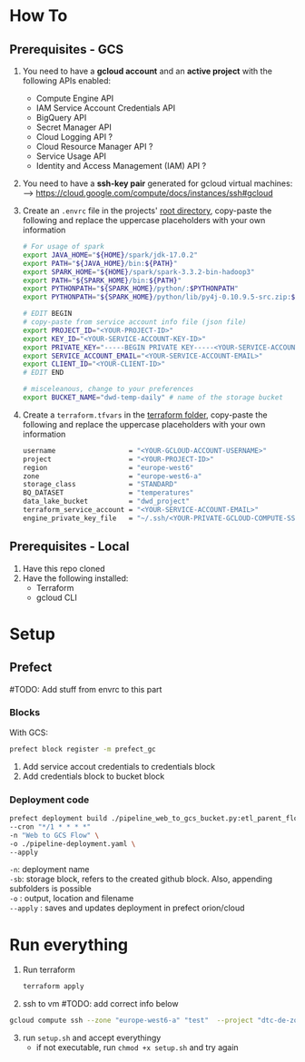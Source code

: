 # How To

## Prerequisites - GCS

1. You need to have a **gcloud account** and an **active project** with the following APIs enabled:
    - Compute Engine API
    - IAM Service Account Credentials API 
    - BigQuery API
    - Secret Manager API
    - Cloud Logging API ?
    - Cloud Resource Manager API ?
    - Service Usage API 
    - Identity and Access Management (IAM) API ?

2. You need to have a **ssh-key pair** generated for gcloud virtual machines:<br>-->  https://cloud.google.com/compute/docs/instances/ssh#gcloud

3. Create an `.envrc` file in the projects' [root directory](./), copy-paste the following and replace the uppercase placeholders with your own information
    ```bash
    # For usage of spark
    export JAVA_HOME="${HOME}/spark/jdk-17.0.2"
    export PATH="${JAVA_HOME}/bin:${PATH}"
    export SPARK_HOME="${HOME}/spark/spark-3.3.2-bin-hadoop3"
    export PATH="${SPARK_HOME}/bin:${PATH}"
    export PYTHONPATH="${SPARK_HOME}/python/:$PYTHONPATH"
    export PYTHONPATH="${SPARK_HOME}/python/lib/py4j-0.10.9.5-src.zip:$PYTHONPATH"

    # EDIT BEGIN 
    # copy-paste from service account info file (json file)
    export PROJECT_ID="<YOUR-PROJECT-ID>"
    export KEY_ID="<YOUR-SERVICE-ACCOUNT-KEY-ID>"
    export PRIVATE_KEY="-----BEGIN PRIVATE KEY-----<YOUR-SERVICE-ACCOUNT-PRIVATE-KEY>-----END PRIVATE KEY-----\n"
    export SERVICE_ACCOUNT_EMAIL="<YOUR-SERVICE-ACCOUNT-EMAIL>"
    export CLIENT_ID="<YOUR-CLIENT-ID>"
    # EDIT END

    # misceleanous, change to your preferences
    export BUCKET_NAME="dwd-temp-daily" # name of the storage bucket
    ```
4. Create a `terraform.tfvars` in the [terraform folder](./terraform/), copy-paste the following and replace the uppercase placeholders with your own information
    ```bash
    username                  = "<YOUR-GCLOUD-ACCOUNT-USERNAME>"
    project                   = "<YOUR-PROJECT-ID>"
    region                    = "europe-west6"
    zone                      = "europe-west6-a"
    storage_class             = "STANDARD"
    BQ_DATASET                = "temperatures"
    data_lake_bucket          = "dwd_project"
    terraform_service_account = "<YOUR-SERVICE-ACCOUNT-EMAIL>"
    engine_private_key_file   = "~/.ssh/<YOUR-PRIVATE-GCLOUD-COMPUTE-SSH-KEY>"
    ```
## Prerequisites - Local
 1. Have this repo cloned 
 2. Have the following installed:
    - Terraform
    - gcloud CLI

# Setup

## Prefect

#TODO: Add stuff from envrc to this part

### Blocks
With GCS:
```bash
prefect block register -m prefect_gc
```
1. Add service accout credentials to credentials block
2. Add credentials block to bucket block

### Deployment code

```bash
prefect deployment build ./pipeline_web_to_gcs_bucket.py:etl_parent_flow \
--cron "*/1 * * * *"
-n "Web to GCS Flow" \
-o ./pipeline-deployment.yaml \
--apply
```

`-n`: deployment name \
`-sb`: storage block, refers to the created github block. Also, appending subfolders is possible \
`-o` : output, location and filename \
`--apply` : saves and updates deployment in prefect orion/cloud

# Run everything

1. Run terraform
    ```bash
    terraform apply
    ```
2. ssh to vm
#TODO: add correct info below
```bash
gcloud compute ssh --zone "europe-west6-a" "test"  --project "dtc-de-zoomcamp-376519"
```
3. run `setup.sh` and accept everythingy
    - if not executable, run `chmod +x setup.sh` and try again